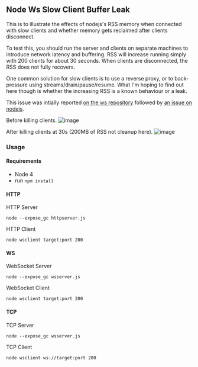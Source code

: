 ## Node Ws Slow Client Buffer Leak

This is to illustrate the effects of nodejs's RSS memory when connected with slow clients and whether memory gets reclaimed after clients disconnect.

To test this, you should run the server and clients on separate machines to introduce network latency and buffering. RSS will increase running simply with 200 clients for about 30 seconds. When clients are disconnected, the RSS does not fully recovers.

One common solution for slow clients is to use a reverse proxy, or to back-pressure using streams/drain/pause/resume. What I'm hoping to find out here though is whether the increasing RSS is a known behaviour or a leak.

This issue was intially reported [on the ws repository](https://github.com/websockets/ws/issues/667) followed by [an issue on nodejs](https://github.com/nodejs/node/issues/4779).

Before killing clients.
![image](https://cloud.githubusercontent.com/assets/314997/12353695/02a51920-bbcc-11e5-8a9d-daefa5da038f.png)

After killing clients at 30s (200MB of RSS not cleanup here).
![image](https://cloud.githubusercontent.com/assets/314997/12353706/15d5ac3a-bbcc-11e5-911d-4cdc7bc38e21.png)

### Usage

#### Requirements
- Node 4
- run `npm install`

#### HTTP

HTTP Server
```
node --expose_gc httpserver.js
```

HTTP Client
```
node wsclient target:port 200
```

#### WS

WebSocket Server
```
node --expose_gc wsserver.js
```

WebSocket Client
```
node wsclient target:port 200
```

#### TCP

TCP Server
```
node --expose_gc wsserver.js
```

TCP Client
```
node wsclient ws://target:port 200
```
